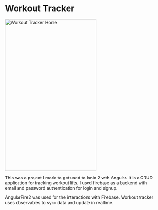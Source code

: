 # Workout Tracker
<img src="http://i.imgur.com/QL3agRb.png" alt="Workout Tracker Home" width="300" height="500">


This was a project I made to get used to Ionic 2 with Angular. It is a CRUD application for tracking workout lifts. I used firebase as a backend with email and password authentication for login and signup. 

AngularFire2 was used for the interactions with Firebase. Workout tracker uses observables to sync data and update in realtime. 
